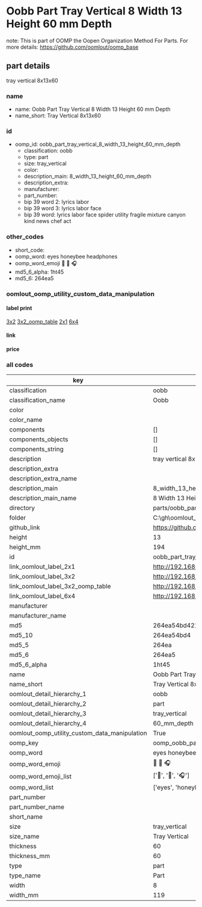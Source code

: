 # Oobb Part Tray Vertical 8 Width 13 Height 60 mm Depth  

note: This is part of OOMP the Oopen Organization Method For Parts. For more details: https://github.com/oomlout/oomp_base

##  part details
  



tray vertical 8x13x60



### name
* name: Oobb Part Tray Vertical 8 Width 13 Height 60 mm Depth
* name_short: Tray Vertical 8x13x60 
### id
* oomp_id: oobb_part_tray_vertical_8_width_13_height_60_mm_depth
  * classification: oobb
  * type: part
  * size: tray_vertical
  * color: 
  * description_main: 8_width_13_height_60_mm_depth
  * description_extra: 
  * manufacturer: 
  * part_number: 
  * bip 39 word 2: lyrics labor
  * bip 39 word 3: lyrics labor face
  * bip 39 word: lyrics labor face spider utility fragile mixture canyon kind news chef act

### other_codes
* short_code: 
* oomp_word: eyes honeybee headphones
* oomp_word_emoji :eyes: :honeybee: :headphones:
* md5_6_alpha: 1ht45
* md5_6: 264ea5






### oomlout_oomp_utility_custom_data_manipulation
#### label print
[3x2](http://192.168.1.245:1112/?label=oomp%201ht45)
[3x2_oomp_table](http://192.168.1.108:1112/?label=oomp%201ht45)
[2x1](http://192.168.1.242:1112/?label=oomp%201ht45)
[6x4](http://192.168.1.55:1112/?label=oomp%201ht45)    

#### link

                              

#### price







### all codes 
| key | value |  
| --- | --- |  
| classification | oobb |  
| classification_name | Oobb |  
| color |  |  
| color_name |  |  
| components | [] |  
| components_objects | [] |  
| components_string | [] |  
| description | tray vertical 8x13x60 |  
| description_extra |  |  
| description_extra_name |  |  
| description_main | 8_width_13_height_60_mm_depth |  
| description_main_name | 8 Width 13 Height 60 mm Depth |  
| directory | parts/oobb_part_tray_vertical_8_width_13_height_60_mm_depth |  
| folder | C:\gh\oomlout_oobb_version_4_generated_parts\parts\oobb_part_tray_vertical_8_width_13_height_60_mm_depth |  
| github_link | https://github.com/oomlout/oomlout_oomp_part_src/tree/main/parts/oobb_part_tray_vertical_8_width_13_height_60_mm_depth |  
| height | 13 |  
| height_mm | 194 |  
| id | oobb_part_tray_vertical_8_width_13_height_60_mm_depth |  
| link_oomlout_label_2x1 | http://192.168.1.242:1112/?label=oomp%201ht45 |  
| link_oomlout_label_3x2 | http://192.168.1.245:1112/?label=oomp%201ht45 |  
| link_oomlout_label_3x2_oomp_table | http://192.168.1.108:1112/?label=oomp%201ht45 |  
| link_oomlout_label_6x4 | http://192.168.1.55:1112/?label=oomp%201ht45 |  
| manufacturer |  |  
| manufacturer_name |  |  
| md5 | 264ea54bd421d1c971f82d1aa31f142b |  
| md5_10 | 264ea54bd4 |  
| md5_5 | 264ea |  
| md5_6 | 264ea5 |  
| md5_6_alpha | 1ht45 |  
| name | Oobb Part Tray Vertical 8 Width 13 Height 60 mm Depth |  
| name_short | Tray Vertical 8x13x60  |  
| oomlout_detail_hierarchy_1 | oobb |  
| oomlout_detail_hierarchy_2 | part |  
| oomlout_detail_hierarchy_3 | tray_vertical |  
| oomlout_detail_hierarchy_4 | 60_mm_depth |  
| oomlout_oomp_utility_custom_data_manipulation | True |  
| oomp_key | oomp_oobb_part_tray_vertical_8_width_13_height_60_mm_depth |  
| oomp_word | eyes honeybee headphones |  
| oomp_word_emoji | :eyes: :honeybee: :headphones: |  
| oomp_word_emoji_list | [':eyes:', ':honeybee:', ':headphones:'] |  
| oomp_word_list | ['eyes', 'honeybee', 'headphones'] |  
| part_number |  |  
| part_number_name |  |  
| short_name |  |  
| size | tray_vertical |  
| size_name | Tray Vertical |  
| thickness | 60 |  
| thickness_mm | 60 |  
| type | part |  
| type_name | Part |  
| width | 8 |  
| width_mm | 119 |  
